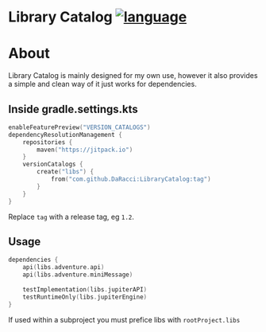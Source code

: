 <h1 align="left">Library Catalog
<a href="https://jitpack.io/#DaRacci/LibraryCatalog"><img src="https://jitpack.io/v/DaRacci/LibraryCatalog.svg?style=flat-square" alt="language"/></a>
</h1>

# About
Library Catalog is mainly designed for my own use, however it also provides a simple and clean way of it just works for dependencies.

## Inside gradle.settings.kts

```kotlin
enableFeaturePreview("VERSION_CATALOGS")
dependencyResolutionManagement {
    repositories {
        maven("https://jitpack.io")
    }
    versionCatalogs {
        create("libs") {
            from("com.github.DaRacci:LibraryCatalog:tag")
        }
    }
}
```
Replace `tag` with a release tag, eg `1.2`.
  
## Usage

```kotlin
dependencies {
    api(libs.adventure.api)
    api(libs.adventure.miniMessage)
        
    testImplementation(libs.jupiterAPI)
    testRuntimeOnly(libs.jupiterEngine)
}
```
If used within a subproject you must prefice libs with `rootProject.libs`
